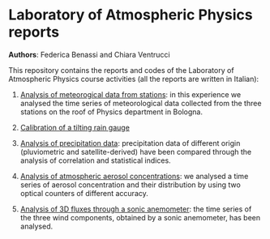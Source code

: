 ﻿# Laboratory of Atmospheric Physics reports
 
 **Authors**: Federica Benassi and Chiara Ventrucci
 
 This repository contains the reports and codes of the Laboratory of Atmospheric Physics course activities (all the reports are written in Italian):
 
 1) [Analysis of meteorogical data from stations](https://github.com/fedebenassi/Laboratory-of-Atmospheric-Physics/blob/main/G2_E1.pdf): in this experience we analysed the time series of meteorological data collected from the three stations on the roof of Physics department in Bologna.
 
 2) [Calibration of a tilting rain gauge](https://github.com/fedebenassi/Laboratory-of-Atmospheric-Physics/blob/main/G2_E2.pdf)
 
 3) [Analysis of precipitation data](https://github.com/fedebenassi/Laboratory-of-Atmospheric-Physics/blob/main/G2_E3.pdf): precipitation data of different origin (pluviometric and satellite-derived) have been compared through the analysis of correlation and statistical indices.
 
 4) [Analysis of atmospheric aerosol concentrations](https://github.com/fedebenassi/Laboratory-of-Atmospheric-Physics/blob/main/G2_E4.pdf): we analysed a time series of aerosol concentration and their distribution by using two optical counters of different accuracy.
 
 5) [Analysis of 3D fluxes through a sonic anemometer](https://github.com/fedebenassi/Laboratory-of-Atmospheric-Physics/blob/main/G2_E5.pdf): the time series of the three wind components, obtained by a sonic anemometer, has been analysed.
